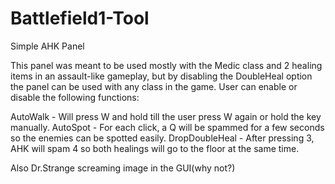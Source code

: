 # Battlefield1-Tool
Simple AHK Panel

This panel was meant to be used mostly with the Medic class and 2 healing items in an assault-like gameplay, but by disabling the DoubleHeal option the panel can be used with any class in the game. 
User can enable or disable the following functions:

AutoWalk - Will press W and hold till the user press W again or hold the key manually.
AutoSpot - For each click, a Q will be spammed for a few seconds so the enemies can be spotted easily.
DropDoubleHeal - After pressing 3, AHK will spam 4 so both healings will go to the floor at the same time.




Also Dr.Strange screaming image in the GUI(why not?) 
